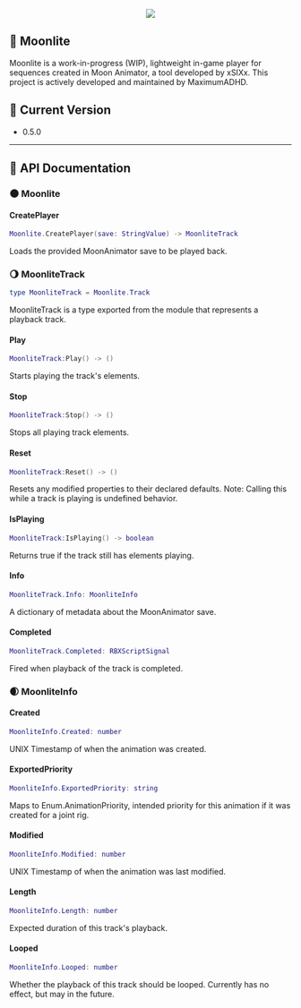 <p align="center">
  <img src="https://i.imgur.com/aeQoOZ0.png">
</p>

## 🌙 Moonlite

Moonlite is a work-in-progress (WIP), lightweight in-game player for sequences created in Moon Animator, a tool developed by xSIXx. This project is actively developed and maintained by MaximumADHD.

## 🔖 Current Version
- 0.5.0

---

## 🚀 API Documentation 

### 🌑 Moonlite

#### CreatePlayer
```lua
Moonlite.CreatePlayer(save: StringValue) -> MoonliteTrack
```
Loads the provided MoonAnimator save to be played back.

### 🌖 MoonliteTrack
```lua
type MoonliteTrack = Moonlite.Track
```
MoonliteTrack is a type exported from the module that represents a playback track.

#### Play
```lua
MoonliteTrack:Play() -> ()
```
Starts playing the track's elements.

#### Stop
```lua
MoonliteTrack:Stop() -> ()
```
Stops all playing track elements.

#### Reset
```lua
MoonliteTrack:Reset() -> ()
```
Resets any modified properties to their declared defaults. Note: Calling this while a track is playing is undefined behavior.

#### IsPlaying
```lua
MoonliteTrack:IsPlaying() -> boolean
```
Returns true if the track still has elements playing.

#### Info
```lua
MoonliteTrack.Info: MoonliteInfo
```
A dictionary of metadata about the MoonAnimator save.

#### Completed
```lua
MoonliteTrack.Completed: RBXScriptSignal
```
Fired when playback of the track is completed.

### 🌒 MoonliteInfo

#### Created
```lua
MoonliteInfo.Created: number
```
UNIX Timestamp of when the animation was created.

#### ExportedPriority
```lua
MoonliteInfo.ExportedPriority: string
```
Maps to Enum.AnimationPriority, intended priority for this animation if it was created for a joint rig.

#### Modified
```lua
MoonliteInfo.Modified: number
```
UNIX Timestamp of when the animation was last modified.

#### Length
```lua
MoonliteInfo.Length: number
```
Expected duration of this track's playback.

#### Looped
```lua
MoonliteInfo.Looped: number
```
Whether the playback of this track should be looped. Currently has no effect, but may in the future.
